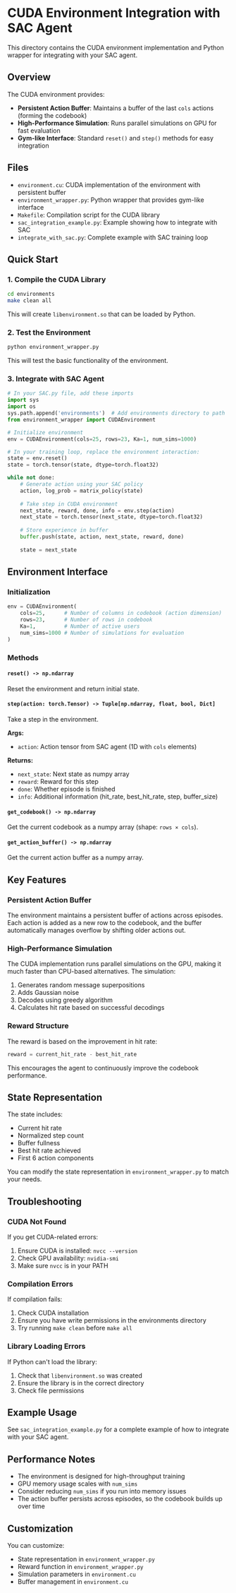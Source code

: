 # CUDA Environment Integration with SAC Agent

This directory contains the CUDA environment implementation and Python wrapper for integrating with your SAC agent.

## Overview

The CUDA environment provides:
- **Persistent Action Buffer**: Maintains a buffer of the last `cols` actions (forming the codebook)
- **High-Performance Simulation**: Runs parallel simulations on GPU for fast evaluation
- **Gym-like Interface**: Standard `reset()` and `step()` methods for easy integration

## Files

- `environment.cu`: CUDA implementation of the environment with persistent buffer
- `environment_wrapper.py`: Python wrapper that provides gym-like interface
- `Makefile`: Compilation script for the CUDA library
- `sac_integration_example.py`: Example showing how to integrate with SAC
- `integrate_with_sac.py`: Complete example with SAC training loop

## Quick Start

### 1. Compile the CUDA Library

```bash
cd environments
make clean all
```

This will create `libenvironment.so` that can be loaded by Python.

### 2. Test the Environment

```bash
python environment_wrapper.py
```

This will test the basic functionality of the environment.

### 3. Integrate with SAC Agent

```python
# In your SAC.py file, add these imports
import sys
import os
sys.path.append('environments')  # Add environments directory to path
from environment_wrapper import CUDAEnvironment

# Initialize environment
env = CUDAEnvironment(cols=25, rows=23, Ka=1, num_sims=1000)

# In your training loop, replace the environment interaction:
state = env.reset()
state = torch.tensor(state, dtype=torch.float32)

while not done:
    # Generate action using your SAC policy
    action, log_prob = matrix_policy(state)
    
    # Take step in CUDA environment
    next_state, reward, done, info = env.step(action)
    next_state = torch.tensor(next_state, dtype=torch.float32)
    
    # Store experience in buffer
    buffer.push(state, action, next_state, reward, done)
    
    state = next_state
```

## Environment Interface

### Initialization

```python
env = CUDAEnvironment(
    cols=25,      # Number of columns in codebook (action dimension)
    rows=23,      # Number of rows in codebook
    Ka=1,         # Number of active users
    num_sims=1000 # Number of simulations for evaluation
)
```

### Methods

#### `reset() -> np.ndarray`
Reset the environment and return initial state.

#### `step(action: torch.Tensor) -> Tuple[np.ndarray, float, bool, Dict]`
Take a step in the environment.

**Args:**
- `action`: Action tensor from SAC agent (1D with `cols` elements)

**Returns:**
- `next_state`: Next state as numpy array
- `reward`: Reward for this step
- `done`: Whether episode is finished
- `info`: Additional information (hit_rate, best_hit_rate, step, buffer_size)

#### `get_codebook() -> np.ndarray`
Get the current codebook as a numpy array (shape: `rows × cols`).

#### `get_action_buffer() -> np.ndarray`
Get the current action buffer as a numpy array.

## Key Features

### Persistent Action Buffer

The environment maintains a persistent buffer of actions across episodes. Each action is added as a new row to the codebook, and the buffer automatically manages overflow by shifting older actions out.

### High-Performance Simulation

The CUDA implementation runs parallel simulations on the GPU, making it much faster than CPU-based alternatives. The simulation:
1. Generates random message superpositions
2. Adds Gaussian noise
3. Decodes using greedy algorithm
4. Calculates hit rate based on successful decodings

### Reward Structure

The reward is based on the improvement in hit rate:
```python
reward = current_hit_rate - best_hit_rate
```

This encourages the agent to continuously improve the codebook performance.

## State Representation

The state includes:
- Current hit rate
- Normalized step count
- Buffer fullness
- Best hit rate achieved
- First 6 action components

You can modify the state representation in `environment_wrapper.py` to match your needs.

## Troubleshooting

### CUDA Not Found
If you get CUDA-related errors:
1. Ensure CUDA is installed: `nvcc --version`
2. Check GPU availability: `nvidia-smi`
3. Make sure `nvcc` is in your PATH

### Compilation Errors
If compilation fails:
1. Check CUDA installation
2. Ensure you have write permissions in the environments directory
3. Try running `make clean` before `make all`

### Library Loading Errors
If Python can't load the library:
1. Check that `libenvironment.so` was created
2. Ensure the library is in the correct directory
3. Check file permissions

## Example Usage

See `sac_integration_example.py` for a complete example of how to integrate with your SAC agent.

## Performance Notes

- The environment is designed for high-throughput training
- GPU memory usage scales with `num_sims`
- Consider reducing `num_sims` if you run into memory issues
- The action buffer persists across episodes, so the codebook builds up over time

## Customization

You can customize:
- State representation in `environment_wrapper.py`
- Reward function in `environment_wrapper.py`
- Simulation parameters in `environment.cu`
- Buffer management in `environment.cu` 